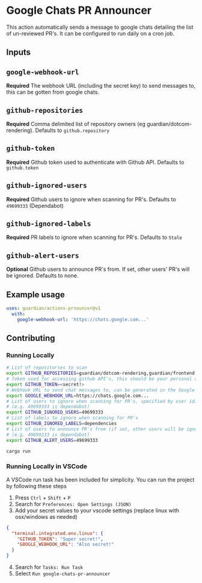 # Google Chats PR Announcer

This action automatically sends a message to google chats detailing the list of un-reviewed PR's. It can be configured to run daily on a cron job.

## Inputs

## `google-webhook-url`

**Required** The webhook URL (including the secret key) to send messages to, this can be gotten from google chats.

## `github-repositories`

**Required** Comma delimited list of repository owners (eg guardian/dotcom-rendering). Defaults to `github.repository`

## `github-token`

**Required** Github token used to authenticate with Github API. Defaults to `github.token`

## `github-ignored-users`

**Required** Github users to ignore when scanning for PR's. Defaults to `49699333` (Dependabot)

## `github-ignored-labels`

**Required** PR labels to ignore when scanning for PR's. Defaults to `Stale`

## `github-alert-users`

**Optional** Github users to announce PR's from. If set, other users' PR's will be ignored. Defaults to none.

## Example usage

```yaml
uses: guardian/actions-prnouncer@v1
  with:
    google-webhook-url: 'https://chats.google.com...'
```

## Contributing

### Running Locally

```bash
# List of repositories to scan
export GITHUB_REPOSITORIES=guardian/dotcom-rendering,guardian/frontend
# Token used for accessing github API's, this should be your personal access token
export GITHUB_TOKEN=<secret!>
# Webhook URL to send chat messages to, can be generated in the Google Chats application.
export GOOGLE_WEBHOOK_URL=https://chats.google.com...
# List of users to ignore when scanning for PR's, specified by user id.
# (e.g. 49699333 is dependabot)
export GITHUB_IGNORED_USERS=49699333
# List of labels to ignore when scanning for PR's
export GITHUB_IGNORED_LABELS=dependencies
# List of users to announce PR's from (if set, other users will be ignored)
# (e.g. 49699333 is dependabot)
export GITHUB_ALERT_USERS=49699333

cargo run
```

### Running Locally in VSCode

A VSCode run task has been included for simplicity. You can run the project by following these steps

1.  Press `Ctrl` + `Shift` + `P`
2.  Search for `Preferences: Open Settings (JSON)`
3.  Add your secret values to your vscode settings (replace linux with osx/windows as needed)

```json
{
  "terminal.integrated.env.linux": {
    "GITHUB_TOKEN": "Super secret!",
    "GOOGLE_WEBHOOK_URL": "Also secret!"
  }
}
```

4.  Search for `Tasks: Run Task`
5.  Select `Run google-chats-pr-announcer`
